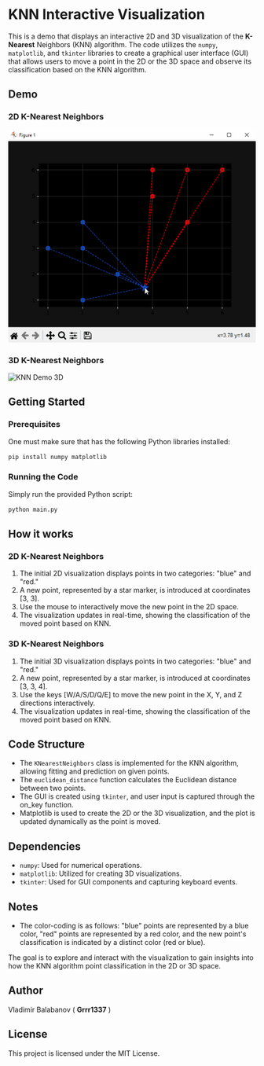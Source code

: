 # KNN Interactive Visualization
This is a demo that displays an interactive 2D and 3D visualization of the **K-Nearest** Neighbors (KNN) algorithm. The code utilizes the `numpy`, `matplotlib`, and `tkinter` libraries to create a graphical user interface (GUI) that allows users to move a point in the 2D or the 3D space and observe its classification based on the KNN algorithm.

## Demo
### 2D K-Nearest Neighbors
![KNN Demo 2D](KNN%20Demo%202D.gif)
### 3D K-Nearest Neighbors
![KNN Demo 3D](KNN%20Demo%203D.gif)

## Getting Started

### Prerequisites
One must make sure that has the following Python libraries installed:

```bash
pip install numpy matplotlib
``` 

### Running the Code
Simply run the provided Python script:
```bash
python main.py
```

## How it works

### 2D K-Nearest Neighbors
1. The initial 2D visualization displays points in two categories: "blue" and "red."
2. A new point, represented by a star marker, is introduced at coordinates [3, 3].
3. Use the mouse to interactively move the new point in the 2D space.
4. The visualization updates in real-time, showing the classification of the moved point based on KNN.

### 3D K-Nearest Neighbors
1. The initial 3D visualization displays points in two categories: "blue" and "red."
2. A new point, represented by a star marker, is introduced at coordinates [3, 3, 4].
3. Use the keys [W/A/S/D/Q/E] to move the new point in the X, Y, and Z directions interactively.
4. The visualization updates in real-time, showing the classification of the moved point based on KNN.

## Code Structure
- The `KNearestNeighbors` class is implemented for the KNN algorithm, allowing fitting and prediction on given points.
- The `euclidean_distance` function calculates the Euclidean distance between two points.
- The GUI is created using `tkinter`, and user input is captured through the on_key function.
- Matplotlib is used to create the 2D or the 3D visualization, and the plot is updated dynamically as the point is moved.

## Dependencies
- `numpy`: Used for numerical operations.
- `matplotlib`: Utilized for creating 3D visualizations.
- `tkinter`: Used for GUI components and capturing keyboard events.

## Notes
- The color-coding is as follows: "blue" points are represented by a blue color, "red" points are represented by a red color, and the new point's classification is indicated by a distinct color (red or blue).

The goal is to explore and interact with the visualization to gain insights into how the KNN algorithm point classification in the 2D or 3D space.

## Author
Vladimir Balabanov ( **Grrr1337** )

## License
This project is licensed under the MIT License.

